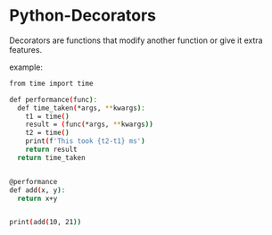 # Python-Decorators

Decorators are functions that modify another function or give it extra features.

example:

```bash
from time import time

def performance(func):
  def time_taken(*args, **kwargs):
    t1 = time()
    result = (func(*args, **kwargs))
    t2 = time()
    print(f'This took {t2-t1} ms')
    return result
  return time_taken


@performance
def add(x, y):
  return x+y


print(add(10, 21))
```
